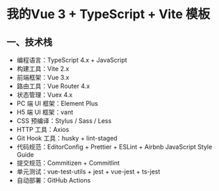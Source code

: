# 我的Vue 3 + TypeScript + Vite 模板

## 一、技术栈

+ 编程语言：TypeScript 4.x + JavaScript
+ 构建工具：Vite 2.x
+ 前端框架：Vue 3.x
+ 路由工具：Vue Router 4.x
+ 状态管理：Vuex 4.x
+ PC 端 UI 框架：Element Plus
+ H5 端 UI 框架：vant
+ CSS 预编译：Stylus / Sass / Less
+ HTTP 工具：Axios
+ Git Hook 工具：husky + lint-staged
+ 代码规范：EditorConfig + Prettier + ESLint + Airbnb JavaScript Style Guide
+ 提交规范：Commitizen + Commitlint
+ 单元测试：vue-test-utils + jest + vue-jest + ts-jest
+ 自动部署：GitHub Actions


